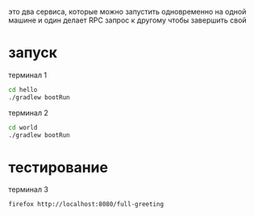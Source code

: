 это два сервиса, которые можно запустить одновременно на одной машине и один делает RPC запрос к другому чтобы завершить свой

# запуск

терминал 1
```sh
cd hello
./gradlew bootRun
```

терминал 2
```sh
cd world
./gradlew bootRun
```

# тестирование

терминал 3
```sh
firefox http://localhost:8080/full-greeting
```


